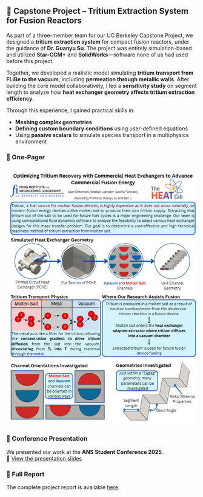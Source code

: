 ## 🔬 Capstone Project – Tritium Extraction System for Fusion Reactors

As part of a three-member team for our UC Berkeley Capstone Project, we designed a **tritium extraction system** for compact fusion reactors, under the guidance of **Dr. Guanyu Su**. The project was entirely simulation-based and utilized **Star-CCM+** and **SolidWorks**—software none of us had used before this project.

Together, we developed a realistic model simulating **tritium transport from FLiBe to the vacuum**, including **permeation through metallic walls**. After building the core model collaboratively, I led a **sensitivity study** on segment length to analyze how **heat exchanger geometry affects tritium extraction efficiency**.

Through this experience, I gained practical skills in:
- **Meshing complex geometries**
- **Defining custom boundary conditions** using user-defined equations
- Using **passive scalars** to simulate species transport in a multiphysics environment

### 🧾 One-Pager
![Screenshot](onepager.png)

### 🎤 Conference Presentation
We presented our work at the **ANS Student Conference 2025**.  
📎 [View the presentation slides](./ANS.pdf)

### 📄 Full Report
The complete project report is available [here](./Project_Tritium_Extraction_FinalReport_2025.pdf).

